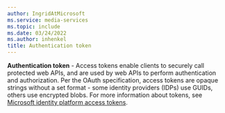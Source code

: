 ```yaml
---
author: IngridAtMicrosoft
ms.service: media-services
ms.topic: include
ms.date: 03/24/2022
ms.author: inhenkel
title: Authentication token
---
```


**Authentication token** - Access tokens enable clients to securely call protected web APIs, and are used by web APIs to perform authentication and authorization. Per the OAuth specification, access tokens are opaque strings without a set format - some identity providers (IDPs) use GUIDs, others use encrypted blobs. For more information about tokens, see [Microsoft identity platform access tokens](/azure/active-directory/develop/access-tokens).
